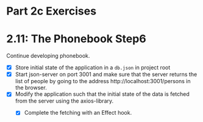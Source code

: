 # Part 2c Exercises

# 2.11: The Phonebook Step6
Continue developing phonebook.
- [x] Store initial state of the application in a `db.json` in project root
- [x] Start json-server on port 3001 and make sure that the server returns the list of people by going to the address http://localhost:3001/persons in the browser.
- [x] Modify the application such that the initial state of the data is fetched from the server using the axios-library.
    - [x] Complete the fetching with an Effect hook.


